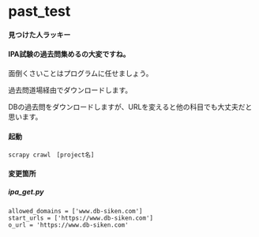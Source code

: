 # past_test


#### 見つけた人ラッキー

#### IPA試験の過去問集めるの大変ですね。

面倒くさいことはプログラムに任せましょう。

過去問道場経由でダウンロードします。

DBの過去問をダウンロードしますが、URLを変えると他の科目でも大丈夫だと思います。

#### 起動

```
scrapy crawl　[project名]
```

#### 変更箇所
##### ipa_get.py
```
allowed_domains = ['www.db-siken.com']
start_urls = ['https://www.db-siken.com']
o_url = 'https://www.db-siken.com'
```
